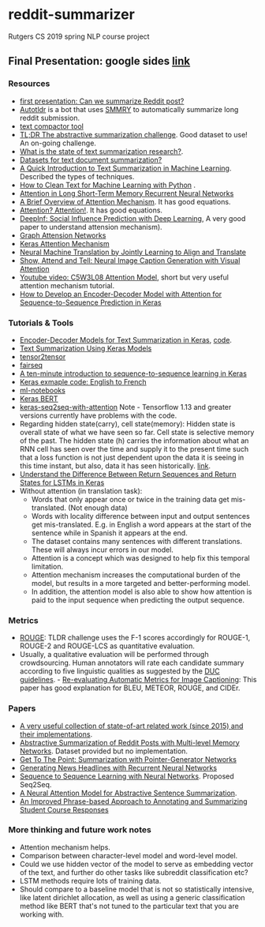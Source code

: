 # reddit-summarizer
Rutgers CS 2019 spring NLP course project
<!---
Google Folder: https://drive.google.com/drive/folders/1X9Z8pT9eW3bUdGQT7OO14Oqd5a2_kjgU?usp=sharing
--->
  
## Final Presentation: google sides [link](https://docs.google.com/presentation/d/1G_7menqhi7S85ShZDGjWppuFmY8TWyW9-CWyI5zE1ts/edit?usp=sharing)   
    
### Resources  
- [first presentation: Can we summarize Reddit post?](https://docs.google.com/presentation/d/1z4J6HMYFLQaS3g8zjvqCV3cazFWsUV9EiI55oUluVKE/edit?usp=sharing)   
- [Autotldr](https://www.reddit.com/r/autotldr/comments/31b9fm/faq_autotldr_bot/) is a bot that uses [SMMRY](https://smmry.com/about) to automatically summarize long reddit submission.   
- [text compactor tool](https://www.textcompactor.com/)    
- [TL;DR The abstractive summarization challenge](https://www.reddit.com/r/MachineLearning/comments/a6erpw/project_the_tldr_challenge/). Good dataset to use! An on-going challenge.   
- [What is the state of text summarization research?](https://www.reddit.com/r/LanguageTechnology/comments/94m0kw/what_is_the_state_of_text_summarization_research/).  
- [Datasets for text document summarization?](https://www.reddit.com/r/MachineLearning/comments/48wqey/datasets_for_text_document_summarization/)   
- [A Quick Introduction to Text Summarization in Machine Learning](https://towardsdatascience.com/a-quick-introduction-to-text-summarization-in-machine-learning-3d27ccf18a9f). Described the types of techniques.    
- [How to Clean Text for Machine Learning with Python](https://machinelearningmastery.com/clean-text-machine-learning-python/) .   
- [Attention in Long Short-Term Memory Recurrent Neural Networks](https://machinelearningmastery.com/attention-long-short-term-memory-recurrent-neural-networks/)   
- [A Brief Overview of Attention Mechanism](https://medium.com/syncedreview/a-brief-overview-of-attention-mechanism-13c578ba9129). It has good equations.    
- [Attention? Attention!](https://lilianweng.github.io/lil-log/2018/06/24/attention-attention.html). It has good equations.  
- [DeepInf: Social Influence Prediction with Deep Learning](https://arxiv.org/pdf/1807.05560.pdf), A very good paper to understand attension mechanism).  
- [Graph Attension Networks](https://arxiv.org/pdf/1807.05560.pdf)   
- [Keras Attention Mechanism](https://github.com/philipperemy/keras-attention-mechanism)   
- [Neural Machine Translation by Jointly Learning to Align and Translate](https://arxiv.org/abs/1409.0473)   
- [Show, Attend and Tell: Neural Image Caption Generation with Visual Attention](https://arxiv.org/abs/1502.03044)   
- [Youtube video: C5W3L08 Attention Model](https://www.youtube.com/watch?v=quoGRI-1l0A), short but very useful attention mechanism tutorial.  
- [How to Develop an Encoder-Decoder Model with Attention for Sequence-to-Sequence Prediction in Keras](https://machinelearningmastery.com/encoder-decoder-attention-sequence-to-sequence-prediction-keras/)   

### Tutorials & Tools
- [Encoder-Decoder Models for Text Summarization in Keras](https://machinelearningmastery.com/encoder-decoder-models-text-summarization-keras/), [code](https://github.com/chen0040/keras-text-summarization).    
- [Text Summarization Using Keras Models](https://hackernoon.com/text-summarization-using-keras-models-366b002408d9)     
- [tensor2tensor](https://github.com/tensorflow/tensor2tensor)    
- [fairseq](https://github.com/pytorch/fairseq)    
- [A ten-minute introduction to sequence-to-sequence learning in Keras](https://blog.keras.io/a-ten-minute-introduction-to-sequence-to-sequence-learning-in-keras.html)   
- [Keras exmaple code: English to French](https://github.com/keras-team/keras/blob/master/examples/lstm_seq2seq.py)    
- [ml-notebooks](https://github.com/neonbjb/ml-notebooks/blob/master/keras-seq2seq-with-attention/keras_translate_notebook.ipynb)  
- [Keras BERT](https://pypi.org/project/keras-bert/)   
- [keras-seq2seq-with-attention](https://github.com/neonbjb/ml-notebooks/tree/master/keras-seq2seq-with-attention) Note - Tensorflow 1.13 and greater versions currently have problems with the code.  
- Regarding hidden state(carry), cell state(memory): Hidden state is overall state of what we have seen so far. Cell state is selective memory of the past. The hidden state (h) carries the information about what an RNN cell has seen over the time and supply it to the present time such that a loss function is not just dependent upon the data it is seeing in this time instant, but also, data it has seen historically. [link](https://www.quora.com/How-is-the-hidden-state-h-different-from-the-memory-c-in-an-LSTM-cell).   
- [Understand the Difference Between Return Sequences and Return States for LSTMs in Keras](https://machinelearningmastery.com/return-sequences-and-return-states-for-lstms-in-keras/)  
- Without attention (in translation task):
    -  Words that only appear once or twice in the training data get mis-translated. (Not enough data)
    -  Words with locality difference between input and output sentences get mis-translated. E.g. in English a word appears at the start of the sentence while in Spanish it appears at the end.
    -  The dataset contains many sentences with different translations. These will always incur errors in our model.
    -  Attention is a concept which was designed to help fix this temporal limitation. 
    -  Attention mechanism increases the computational burden of the model, but results in a more targeted and better-performing model.
    -  In addition, the attention model is also able to show how attention is paid to the input sequence when predicting the output sequence.    
        
### Metrics   
- [ROUGE](https://en.wikipedia.org/wiki/ROUGE_(metric)): TLDR challenge uses the F-1 scores accordingly for ROUGE-1, ROUGE-2 and ROUGE-LCS as quantitative evaluation.   
- Usually, a qualitative evaluation will be performed through crowdsourcing. Human annotators will rate each candidate summary according to five linguistic qualities as suggested by the [DUC guidelines](https://duc.nist.gov/pubs/2006papers/duc2006.pdf). - [Re-evaluating Automatic Metrics for Image Captioning](https://aclweb.org/anthology/E17-1019): This paper has good explanation for BLEU, METEOR, ROUGE, and CIDEr.     
   
### Papers   
- [A very useful collection of state-of-art related work (since 2015) and their implementations](https://tldr.webis.de/tldr-web/soa.html).
- [Abstractive Summarization of Reddit Posts with Multi-level Memory Networks](https://github.com/ctr4si/MMN). Dataset provided but no implementation.      
- [Get To The Point: Summarization with Pointer-Generator Networks](https://arxiv.org/pdf/1704.04368.pdf)  
- [Generating News Headlines with Recurrent Neural Networks](https://arxiv.org/abs/1512.01712)    
- [Sequence to Sequence Learning with Neural Networks](https://papers.nips.cc/paper/5346-sequence-to-sequence-learning-with-neural-networks.pdf). Proposed Seq2Seq.
- [A Neural Attention Model for Abstractive Sentence Summarization](https://arxiv.org/abs/1509.00685).  
- [An Improved Phrase-based Approach to Annotating and Summarizing Student Course Responses](http://aclweb.org/anthology/C16-1006)  
   
### More thinking and future work notes
- Attention mechanism helps.   
- Comparison between character-level model and word-level model.    
- Could we use hidden vector of the model to serve as embedding vector of the text, and further do other tasks like subreddit classification etc?    
- LSTM methods require lots of training data. 
- Should compare to a baseline model that is not so statistically intensive, like latent dirichlet allocation, as well as using a generic classification method like BERT that's not tuned to the particular text that you are working with.  
